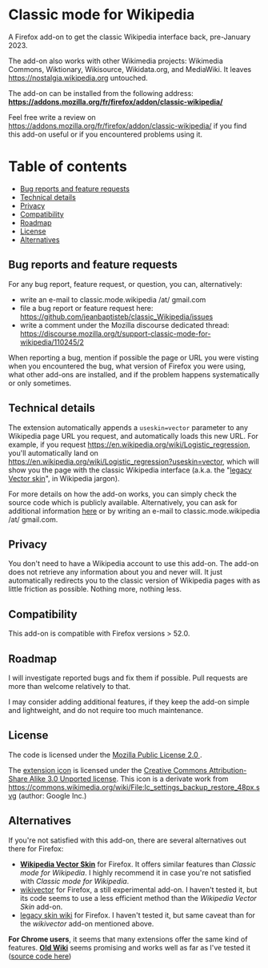 # Classic mode for Wikipedia
A Firefox add-on to get the classic Wikipedia interface back, pre-January 2023. 

The add-on also works with other Wikimedia projects: Wikimedia Commons, Wiktionary, Wikisource, Wikidata.org, and MediaWiki. It leaves https://nostalgia.wikipedia.org untouched.

The add-on can be installed from the following address: **https://addons.mozilla.org/fr/firefox/addon/classic-wikipedia/**

Feel free write a review on https://addons.mozilla.org/fr/firefox/addon/classic-wikipedia/ if you find this add-on useful or if you encountered problems using it.

# Table of contents
* [Bug reports and feature requests](#bug-reports-and-feature-requests)
* [Technical details](#technical-details)
* [Privacy](#privacy)
* [Compatibility](#compatibility)
* [Roadmap](#roadmap)
* [License](#license)
* [Alternatives](#alternatives)
## Bug reports and feature requests
For any bug report, feature request, or question, you can, alternatively:
- write an e-mail to classic.mode.wikipedia /at/ gmail.com 
- file a bug report or feature request here: https://github.com/jeanbaptisteb/classic_Wikipedia/issues 
- write a comment under the Mozilla discourse dedicated thread: https://discourse.mozilla.org/t/support-classic-mode-for-wikipedia/110245/2

When reporting a bug, mention if possible the page or URL you were visting when you encountered the bug, what version of Firefox you were using, what other add-ons are installed, and if the problem happens systematically or only sometimes.

## Technical details
The extension automatically appends a `useskin=vector` parameter to any Wikipedia page URL you request, and automatically loads this new URL. For example, if you request https://en.wikipedia.org/wiki/Logistic_regression, you'll automatically land on https://en.wikipedia.org/wiki/Logistic_regression?useskin=vector, which will show you the page with the classic Wikipedia interface (a.k.a. the "[legacy Vector skin](https://www.mediawiki.org/wiki/Skin:Vector)", in Wikipedia jargon). 

For more details on how the add-on works, you can simply check the source code which is publicly available. Alternatively, you can ask for additional information [here](https://github.com/jeanbaptisteb/classic_Wikipedia/issues) or by writing an e-mail to classic.mode.wikipedia /at/ gmail.com.

## Privacy
You don't need to have a Wikipedia account to use this add-on. The add-on does not retrieve any information about you and never will. It just automatically redirects you to the classic version of Wikipedia pages with as little friction as possible. Nothing more, nothing less. 

## Compatibility
This add-on is compatible with Firefox versions > 52.0.

## Roadmap
I will investigate reported bugs and fix them if possible. Pull requests are more than welcome relatively to that. 

I may consider adding additional features, if they keep the add-on simple and lightweight, and do not require too much maintenance.

## License
The code is licensed under the [ Mozilla Public License 2.0 ](https://www.mozilla.org/en-US/MPL/2.0/).

The [extension icon](https://github.com/jeanbaptisteb/classic_Wikipedia/blob/main/back.svg) is licensed under the [Creative Commons Attribution-Share Alike 3.0 Unported license](https://creativecommons.org/licenses/by-sa/3.0/deed.en). This icon is a derivate work from https://commons.wikimedia.org/wiki/File:Ic_settings_backup_restore_48px.svg (author: Google Inc.)

## Alternatives
If you're not satisfied with this add-on, there are several alternatives out there for Firefox:
- **[Wikipedia Vector Skin](https://addons.mozilla.org/en-US/firefox/addon/wikipedia-vector-skin/)** for Firefox. It offers similar features than *Classic mode for Wikipedia*. I highly recommend it in case you're not satisfied with  *Classic mode for Wikipedia*.
- [wikivector](https://addons.mozilla.org/en-US/firefox/addon/wikivector/) for Firefox, a still experimental add-on. I haven't tested it,  but its code seems to use a less efficient method than the *Wikipedia Vector Skin* add-on.
- [legacy skin wiki](https://addons.mozilla.org/en-US/firefox/addon/legacy-skin-wiki/) for Firefox. I haven't tested it, but same caveat than for the *wikivector* add-on mentioned above.

**For Chrome users**, it seems that many extensions offer the same kind of features. **[Old Wiki](https://chrome.google.com/webstore/detail/old-wiki/cphagceemhgokfclmbnkpfkmchbfnclb)** seems promising and works well as far as I've tested it ([source code here](https://github.com/adlerzei/old-wiki))
